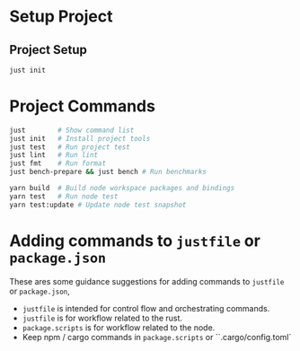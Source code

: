 # Setup Project

## Project Setup

```bash
just init
```

# Project Commands

```bash
just        # Show command list
just init   # Install project tools
just test   # Run project test
just lint   # Run lint
just fmt    # Run format
just bench-prepare && just bench # Run benchmarks

yarn build  # Build node workspace packages and bindings
yarn test   # Run node test
yarn test:update # Update node test snapshot
```

# Adding commands to `justfile` or `package.json`

These ares some guidance suggestions for adding commands to `justfile` or `package.json`,

- `justfile` is intended for control flow and orchestrating commands.
- `justfile` is for workflow related to the rust.
- `package.scripts` is for workflow related to the node.
- Keep npm / cargo commands in `package.scripts` or ``.cargo/config.toml`
